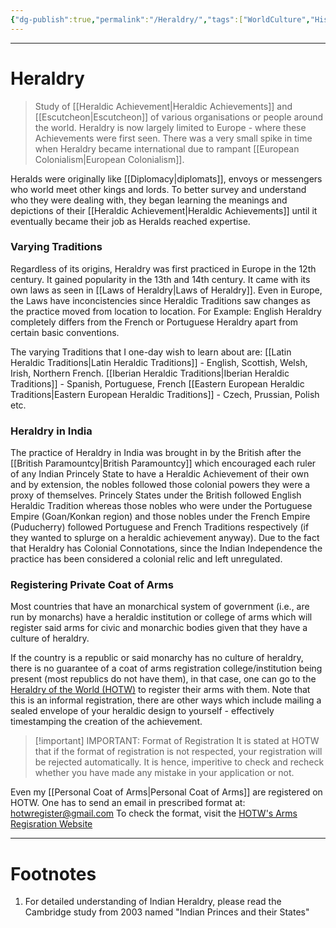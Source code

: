 ```yaml
---
{"dg-publish":true,"permalink":"/Heraldry/","tags":["WorldCulture","History","Military"]}
---
```



---
# Heraldry
> Study of [[Heraldic Achievement\|Heraldic Achievements]] and [[Escutcheon\|Escutcheon]] of various organisations or people around the world. Heraldry is now largely limited to Europe - where these Achievements were first seen. There was a very small spike in time when Heraldry became international due to rampant [[European Colonialism\|European Colonialism]].

Heralds were originally like [[Diplomacy\|diplomats]], envoys or messengers who world meet other kings and lords. To better survey and understand who they were dealing with, they began learning the meanings and depictions of their [[Heraldic Achievement\|Heraldic Achievements]] until it eventually became their job as Heralds reached expertise.

### Varying Traditions
Regardless of its origins, Heraldry was first practiced in Europe in the 12th century. It gained popularity in the 13th and 14th century. It came with its own laws as seen in [[Laws of Heraldry\|Laws of Heraldry]]. Even in Europe, the Laws have inconcistencies since Heraldic Traditions saw changes as the practice moved from location to location. For Example: English Heraldry completely differs from the French or Portuguese Heraldry apart from certain basic conventions.

The varying Traditions that I one-day wish to learn about are:
[[Latin Heraldic Traditions\|Latin Heraldic Traditions]] - English, Scottish, Welsh, Irish, Northern French.
[[Iberian Heraldic Traditions\|Iberian Heraldic Traditions]] - Spanish, Portuguese, French
[[Eastern European Heraldic Traditions\|Eastern European Heraldic Traditions]] - Czech, Prussian, Polish etc.

### Heraldry in India
The practice of Heraldry in India was brought in by the British after the [[British Paramountcy\|British Paramountcy]] which encouraged each ruler of any Indian Princely State to have a Heraldic Achievement of their own and by extension, the nobles followed those colonial powers they were a proxy of themselves. Princely States under the British followed English Heraldic Tradition whereas those nobles who were under the Portuguese Empire (Goan/Konkan region) and those nobles under the French Empire (Puducherry) followed Portuguese and French Traditions respectively (if they wanted to splurge on a heraldic achievement anyway).
Due to the fact that Heraldry has Colonial Connotations, since the Indian Independence the practice has been considered a colonial relic and left unregulated.

### Registering Private Coat of Arms
Most countries that have an monarchical system of government (i.e., are run by monarchs) have a heraldic institution or college of arms which will register said arms for civic and monarchic bodies given that they have a culture of heraldry.

If the country is a republic or said monarchy has no culture of heraldry, there is no guarantee of a coat of arms registration college/institution being present (most republics do not have them), in that case, one can go to the [Heraldry of the World (HOTW)](https://www.heraldry-wiki.com/wiki/Heraldry_of_the_world) to register their arms with them. Note that this is an informal registration, there are other ways which include mailing a sealed envelope of your heraldic design to yourself - effectively timestamping the creation of the achievement.

> [!important] IMPORTANT: Format of Registration
> It is stated at HOTW that if the format of registration is not respected, your registration will be rejected automatically. It is hence, imperitive to check and recheck whether you have made any mistake in your application or not.

Even my [[Personal Coat of Arms\|Personal Coat of Arms]] are registered on HOTW.
One has to send an email in prescribed format at: hotwregister@gmail.com
To check the format, visit the [HOTW's Arms Regisration Website](https://www.heraldry-wiki.com/wiki/How_to_submit_a_registration)

---
# Footnotes
1. For detailed understanding of Indian Heraldry, please read the Cambridge study from 2003 named "Indian Princes and their States" 